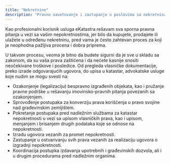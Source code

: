```yaml
---
title: "Nekretnine"
description: "Pravno savetovanje i zastupanje u poslovima sa nekretninama"
---
```


Kao profesionalni korisnik usluga eKatastra rešavam sva sporna pravna pitanja u vezi sa vašim nepokretnostima, jer bilo da kupujete, prodajete ili ulažete u određenu nekretninu, pred vama je često zahtevan proces za koji je neophodna pažljiva procena i dobra priprema.

U takvom procesu, veoma je bitno da budete sigurni da je sve u skladu sa zakonom, da su vaša prava zaštićena i da nećete kasnije snositi neočekivane troškove i posledice. Od pregleda vlasničke dokumentacije, preko izrade odgovarajućih ugovora, do upisa u katastar, advokatske usluge koje nudim se mogu svesti na:

- Ozakonjenje (legalizaciju) bespravno izgrađenih objekata, kao i pružanje pravne podrške u rešavanju imovinsko-pravnih pitanja povezanih sa ozakonjenjem.
- Sprovođenje postupaka za konverziju prava korišćenja u pravo svojine nad građevinskim zemljištem.
- Pokretanje postupaka pred nadležnim službama za katastar nepokretnosti u vezi sa upisom vlasničkih prava, kao i upisom, menjanjem i brisanjem drugih podataka koje se odnose na nepokretnosti.
- Izradu ugovora vezanih za promet nepokretnosti.
- Zastupanje u ostvarivanju svih prava vezanih za realizaciju ugovora o izgradnji nepokretnosti.
- Koordinacija postupka izdavanja upotrebnih i građevinskih dozvola, ali i u drugim procedurama pred nadležnim organima.

